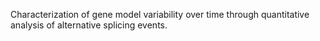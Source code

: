 Characterization of gene model variability over time through quantitative analysis of alternative splicing events.
